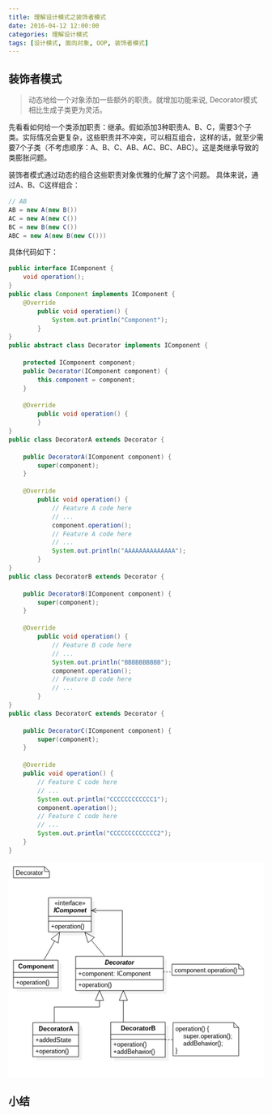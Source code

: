 ```yaml
---
title: 理解设计模式之装饰者模式
date: 2016-04-12 12:00:00
categories: 理解设计模式
tags: [设计模式, 面向对象, OOP, 装饰者模式]
---
```




## 装饰者模式
> 动态地给一个对象添加一些额外的职责。就增加功能来说, Decorator模式相比生成子类更为灵活。

先看看如何给一个类添加职责：继承。假如添加3种职责A、B、C，需要3个子类。实际情况会更复杂，这些职责并不冲突，可以相互组合，这样的话，就至少需要7个子类（不考虑顺序：A、B、C、AB、AC、BC、ABC）。这是类继承导致的类膨胀问题。

装饰者模式通过动态的组合这些职责对象优雅的化解了这个问题。
具体来说，通过A、B、C这样组合：
```java
// AB
AB = new A(new B())
AC = new A(new C())
BC = new B(new C())
ABC = new A(new B(new C()))
```
<!-- more -->
具体代码如下：
```java
public interface IComponent {
    void operation();
}
public class Component implements IComponent {
    @Override
        public void operation() {
            System.out.println("Component");
        }
}
public abstract class Decorator implements IComponent {

    protected IComponent component;
    public Decorator(IComponent component) {
        this.component = component;
    }

    @Override
        public void operation() {
        }
}
public class DecoratorA extends Decorator {

    public DecoratorA(IComponent component) {
        super(component);
    }

    @Override
        public void operation() {
            // Feature A code here
            // ...
            component.operation();
            // Feature A code here
            // ...
            System.out.println("AAAAAAAAAAAAAA");
        }
}
public class DecoratorB extends Decorator {

    public DecoratorB(IComponent component) {
        super(component);
    }

    @Override
        public void operation() {
            // Feature B code here
            // ...
            System.out.println("BBBBBBBBBB");
            component.operation();
            // Feature B code here
            // ...
        }
}
public class DecoratorC extends Decorator {

    public DecoratorC(IComponent component) {
        super(component);
    }

    @Override
    public void operation() {
        // Feature C code here
        // ...
        System.out.println("CCCCCCCCCCCC1");
        component.operation();
        // Feature C code here
        // ...
        System.out.println("CCCCCCCCCCCCC2");
    }
}
```

![装饰者模式UML类图](/images/dp_uml_decorator.png)
## 小结
